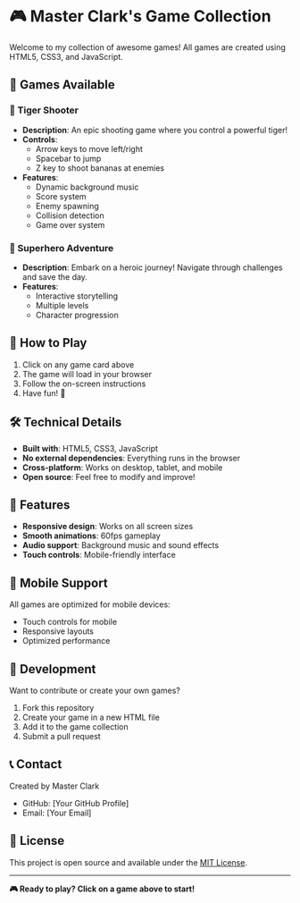 # 🎮 Master Clark's Game Collection

Welcome to my collection of awesome games! All games are created using HTML5, CSS3, and JavaScript.

## 🎯 Games Available

### 🐯 Tiger Shooter
- **Description**: An epic shooting game where you control a powerful tiger!
- **Controls**: 
  - Arrow keys to move left/right
  - Spacebar to jump
  - Z key to shoot bananas at enemies
- **Features**: 
  - Dynamic background music
  - Score system
  - Enemy spawning
  - Collision detection
  - Game over system

### 🦸 Superhero Adventure
- **Description**: Embark on a heroic journey! Navigate through challenges and save the day.
- **Features**: 
  - Interactive storytelling
  - Multiple levels
  - Character progression

## 🚀 How to Play

1. Click on any game card above
2. The game will load in your browser
3. Follow the on-screen instructions
4. Have fun! 🎉

## 🛠️ Technical Details

- **Built with**: HTML5, CSS3, JavaScript
- **No external dependencies**: Everything runs in the browser
- **Cross-platform**: Works on desktop, tablet, and mobile
- **Open source**: Feel free to modify and improve!

## 🎨 Features

- **Responsive design**: Works on all screen sizes
- **Smooth animations**: 60fps gameplay
- **Audio support**: Background music and sound effects
- **Touch controls**: Mobile-friendly interface

## 📱 Mobile Support

All games are optimized for mobile devices:
- Touch controls for mobile
- Responsive layouts
- Optimized performance

## 🔧 Development

Want to contribute or create your own games?
1. Fork this repository
2. Create your game in a new HTML file
3. Add it to the game collection
4. Submit a pull request

## 📞 Contact

Created by Master Clark
- GitHub: [Your GitHub Profile]
- Email: [Your Email]

## 📄 License

This project is open source and available under the [MIT License](LICENSE).

---

**🎮 Ready to play? Click on a game above to start!**